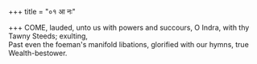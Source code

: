 +++
title = "०१ आ नः"

+++
COME, lauded, unto us with powers and succours, O Indra, with thy Tawny Steeds; exulting,  
     Past even the foeman's manifold libations, glorified with our hymns, true Wealth-bestower.